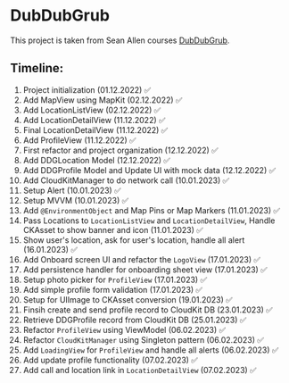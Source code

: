 #  DubDubGrub
This project is taken from Sean Allen courses [DubDubGrub](https://seanallen.teachable.com/p/dub-dub-grub-swiftui-mapkit-cloudkit).

## Timeline:
1. Project initialization (01.12.2022) ✅
2. Add MapView using MapKit (02.12.2022) ✅
3. Add LocationListView (02.12.2022) ✅
4. Add LocationDetailView (11.12.2022) ✅
5. Final LocationDetailView (11.12.2022) ✅
6. Add ProfileView (11.12.2022) ✅
7. First refactor and project organization (12.12.2022) ✅
8. Add DDGLocation Model (12.12.2022) ✅
9. Add DDGProfile Model and Update UI with mock data (12.12.2022) ✅
10. Add CloudKitManager to do network call (10.01.2023) ✅
11. Setup Alert (10.01.2023) ✅
12. Setup MVVM (10.01.2023) ✅
13. Add `@EnvironmentObject` and Map Pins or Map Markers (11.01.2023) ✅ 
14. Pass Locations to `LocationListView` and `LocationDetailView`, Handle CKAsset to show banner and icon (11.01.2023) ✅ 
15. Show user's location, ask for user's location, handle all alert (16.01.2023) ✅
16. Add Onboard screen UI and refactor the `LogoView` (17.01.2023) ✅
17. Add persistence handler for onboarding sheet view (17.01.2023) ✅
18. Setup photo picker for `ProfileView` (17.01.2023) ✅
19. Add simple profile form validation (17.01.2023) ✅
20. Setup for UIImage to CKAsset conversion (19.01.2023) ✅ 
21. Finsih create and send profile record to CloudKit DB (23.01.2023) ✅
22. Retrieve DDGProfile record from CloudKit DB (25.01.2023) ✅
23. Refactor `ProfileView` using ViewModel (06.02.2023) ✅
24. Refactor `CloudKitManager` using Singleton pattern (06.02.2023) ✅
25. Add `LoadingView` for `ProfileView` and handle all alerts (06.02.2023) ✅
26. Add update profile functionality (07.02.2023) ✅
27. Add call and location link in `LocationDetailView` (07.02.2023) ✅
